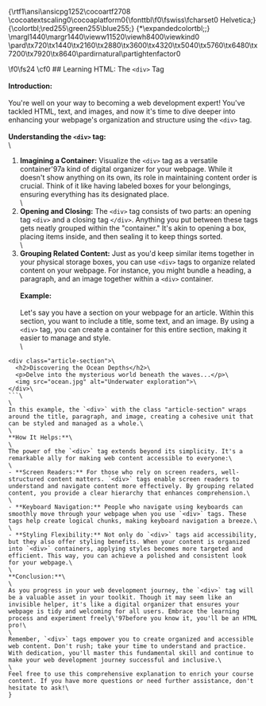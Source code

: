 {\rtf1\ansi\ansicpg1252\cocoartf2708
\cocoatextscaling0\cocoaplatform0{\fonttbl\f0\fswiss\fcharset0 Helvetica;}
{\colortbl;\red255\green255\blue255;}
{\*\expandedcolortbl;;}
\margl1440\margr1440\vieww11520\viewh8400\viewkind0
\pard\tx720\tx1440\tx2160\tx2880\tx3600\tx4320\tx5040\tx5760\tx6480\tx7200\tx7920\tx8640\pardirnatural\partightenfactor0

\f0\fs24 \cf0 ## Learning HTML: The `<div>` Tag\
\
**Introduction:**\
\
You're well on your way to becoming a web development expert! You've tackled HTML, text, and images, and now it's time to dive deeper into enhancing your webpage's organization and structure using the `<div>` tag.\
\
**Understanding the `<div>` tag:**\
\
1. **Imagining a Container:** Visualize the `<div>` tag as a versatile container\'97a kind of digital organizer for your webpage. While it doesn't show anything on its own, its role in maintaining content order is crucial. Think of it like having labeled boxes for your belongings, ensuring everything has its designated place.\
\
2. **Opening and Closing:** The `<div>` tag consists of two parts: an opening tag `<div>` and a closing tag `</div>`. Anything you put between these tags gets neatly grouped within the "container." It's akin to opening a box, placing items inside, and then sealing it to keep things sorted.\
\
3. **Grouping Related Content:** Just as you'd keep similar items together in your physical storage boxes, you can use `<div>` tags to organize related content on your webpage. For instance, you might bundle a heading, a paragraph, and an image together within a `<div>` container.\
\
**Example:**\
\
Let's say you have a section on your webpage for an article. Within this section, you want to include a title, some text, and an image. By using a `<div>` tag, you can create a container for this entire section, making it easier to manage and style.\
\
```markdown\
<div class="article-section">\
  <h2>Discovering the Ocean Depths</h2>\
  <p>Delve into the mysterious world beneath the waves...</p>\
  <img src="ocean.jpg" alt="Underwater exploration">\
</div>\
```\
\
In this example, the `<div>` with the class "article-section" wraps around the title, paragraph, and image, creating a cohesive unit that can be styled and managed as a whole.\
\
**How It Helps:**\
\
The power of the `<div>` tag extends beyond its simplicity. It's a remarkable ally for making web content accessible to everyone:\
\
- **Screen Readers:** For those who rely on screen readers, well-structured content matters. `<div>` tags enable screen readers to understand and navigate content more effectively. By grouping related content, you provide a clear hierarchy that enhances comprehension.\
\
- **Keyboard Navigation:** People who navigate using keyboards can smoothly move through your webpage when you use `<div>` tags. These tags help create logical chunks, making keyboard navigation a breeze.\
\
- **Styling Flexibility:** Not only do `<div>` tags aid accessibility, but they also offer styling benefits. When your content is organized into `<div>` containers, applying styles becomes more targeted and efficient. This way, you can achieve a polished and consistent look for your webpage.\
\
**Conclusion:**\
\
As you progress in your web development journey, the `<div>` tag will be a valuable asset in your toolkit. Though it may seem like an invisible helper, it's like a digital organizer that ensures your webpage is tidy and welcoming for all users. Embrace the learning process and experiment freely\'97before you know it, you'll be an HTML pro!\
\
Remember, `<div>` tags empower you to create organized and accessible web content. Don't rush; take your time to understand and practice. With dedication, you'll master this fundamental skill and continue to make your web development journey successful and inclusive.\
\
Feel free to use this comprehensive explanation to enrich your course content. If you have more questions or need further assistance, don't hesitate to ask!\
}